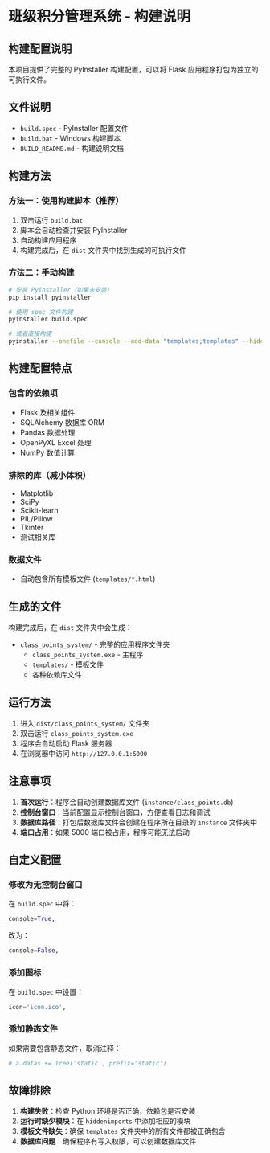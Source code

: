 # 班级积分管理系统 - 构建说明

## 构建配置说明

本项目提供了完整的 PyInstaller 构建配置，可以将 Flask 应用程序打包为独立的可执行文件。

## 文件说明

- `build.spec` - PyInstaller 配置文件
- `build.bat` - Windows 构建脚本
- `BUILD_README.md` - 构建说明文档

## 构建方法

### 方法一：使用构建脚本（推荐）

1. 双击运行 `build.bat`
2. 脚本会自动检查并安装 PyInstaller
3. 自动构建应用程序
4. 构建完成后，在 `dist` 文件夹中找到生成的可执行文件

### 方法二：手动构建

```bash
# 安装 PyInstaller（如果未安装）
pip install pyinstaller

# 使用 spec 文件构建
pyinstaller build.spec

# 或者直接构建
pyinstaller --onefile --console --add-data "templates;templates" --hidden-import=flask --hidden-import=flask_sqlalchemy --hidden-import=pandas --hidden-import=openpyxl --hidden-import=sqlalchemy run.py
```

## 构建配置特点

### 包含的依赖项
- Flask 及相关组件
- SQLAlchemy 数据库 ORM
- Pandas 数据处理
- OpenPyXL Excel 处理
- NumPy 数值计算

### 排除的库（减小体积）
- Matplotlib
- SciPy
- Scikit-learn
- PIL/Pillow
- Tkinter
- 测试相关库

### 数据文件
- 自动包含所有模板文件 (`templates/*.html`)

## 生成的文件

构建完成后，在 `dist` 文件夹中会生成：

- `class_points_system/` - 完整的应用程序文件夹
  - `class_points_system.exe` - 主程序
  - `templates/` - 模板文件
  - 各种依赖库文件

## 运行方法

1. 进入 `dist/class_points_system/` 文件夹
2. 双击运行 `class_points_system.exe`
3. 程序会自动启动 Flask 服务器
4. 在浏览器中访问 `http://127.0.0.1:5000`

## 注意事项

1. **首次运行**：程序会自动创建数据库文件 (`instance/class_points.db`)
2. **控制台窗口**：当前配置显示控制台窗口，方便查看日志和调试
3. **数据库路径**：打包后数据库文件会创建在程序所在目录的 `instance` 文件夹中
4. **端口占用**：如果 5000 端口被占用，程序可能无法启动

## 自定义配置

### 修改为无控制台窗口

在 `build.spec` 中将：
```python
console=True,
```
改为：
```python
console=False,
```

### 添加图标

在 `build.spec` 中设置：
```python
icon='icon.ico',
```

### 添加静态文件

如果需要包含静态文件，取消注释：
```python
# a.datas += Tree('static', prefix='static')
```

## 故障排除

1. **构建失败**：检查 Python 环境是否正确，依赖包是否安装
2. **运行时缺少模块**：在 `hiddenimports` 中添加相应的模块
3. **模板文件缺失**：确保 `templates` 文件夹中的所有文件都被正确包含
4. **数据库问题**：确保程序有写入权限，可以创建数据库文件